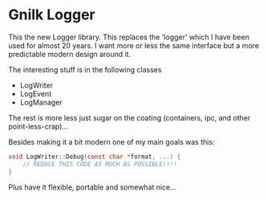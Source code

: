 # Gnilk Logger

This the new Logger library. This replaces the 'logger' which I have been used for almost 20 years. 
I want more or less the same interface but a more predictable modern design around it.

The interesting stuff is in the following classes
* LogWriter
* LogEvent
* LogManager

The rest is more less just sugar on the coating (containers, ipc, and other point-less-crap)...

Besides making it a bit modern one of my main goals was this:
```c
void LogWriter::Debug(const char *format, ...) {
    // REDUCE THIS CODE AS MUCH AS POSSIBLE!!!!
}
```

Plus have it flexible, portable and somewhat nice...